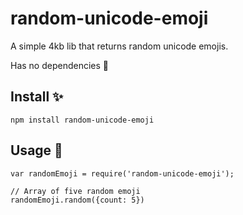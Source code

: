 # random-unicode-emoji

A simple 4kb lib that returns random unicode emojis. 

Has no dependencies 👼

## Install ✨

`npm install random-unicode-emoji`

## Usage 🐙

```
var randomEmoji = require('random-unicode-emoji');

// Array of five random emoji
randomEmoji.random({count: 5})

```
